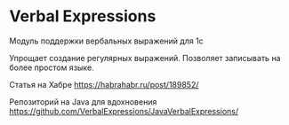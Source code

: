 # Verbal Expressions

Модуль поддержки вербальных выражений для 1с

Упрощает создание регулярных выражений. Позволяет записывать на более простом языке.

Статья на Хабре <https://habrahabr.ru/post/189852/>

Репозиторий на Java для вдохновения <https://github.com/VerbalExpressions/JavaVerbalExpressions/>
